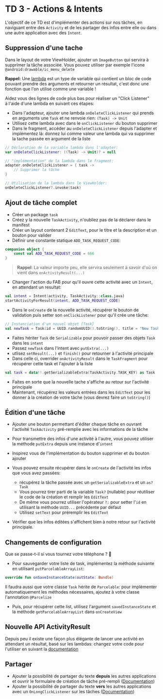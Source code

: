 # TD 3 - Actions & Intents

L'objectif de ce TD est d'implémenter des actions sur nos tâches, en naviguant entre des `Activity` et de les partager des infos entre elle ou dans une autre application avec des `Intent`.

## Suppression d'une tache

Dans le layout de votre ViewHolder, ajouter un `ImageButton` qui servira à supprimer la tâche associée. Vous pouvez utiliser par exemple l'icone `@android:drawable/ic_menu_delete`

**Rappel:** Une [lambda](https://kotlinlang.org/docs/reference/lambdas.html) est un type de variable qui contient un bloc de code pouvant prendre des arguments et retourner un résultat, c'est donc une fonction que l'on utilise comme une variable !

Aidez vous des lignes de code plus bas pour réaliser un "Click Listener" à l'aide d'une lambda en suivant ces étapes:

- Dans l'adapteur, ajouter une lambda `onDeleteClickListener` qui prends en arguments une `Task` et ne renvoie rien: `(Task) -> Unit`
- Utilisez cette lambda avec dans le `onClickListener` du bouton supprimer
- Dans le fragment, accéder au `onDeleteClickListener` depuis l'adapter et implémentez là: donnez lui comme valeur une lambda qui va supprimer la tache passée en argument de la liste

```kotlin
// Déclaration de la variable lambda dans l'adapter:
var onDeleteClickListener: ((Task) -> Unit)? = null

// "implémentation" de la lambda dans le fragment:
adapter.onDeleteClickListener = { task ->
    // Supprimer la tâche
}

// Utilisation de la lambda dans le ViewHolder:
onDeleteClickListener?.invoke(task)
```

## Ajout de tâche complet

- Créer un package `task`
- Créez y la nouvelle `TaskActivity`, n'oubliez pas de la déclarer dans le manifest
- Créer un layout contenant 2 `EditText`, pour le titre et la description et un bouton pour valider
- Définir une constante statique `ADD_TASK_REQUEST_CODE`:

```kotlin
companion object {
    const val ADD_TASK_REQUEST_CODE = 666
}

```

> **Rappel**: La valeur importe peu, elle servira seulement à savoir d'où on vient dans `onActivityResult(...)`

- Changer l'action du FAB pour qu'il ouvre cette activité avec un `Intent`, en attendant un resultat:

```kotlin
val intent = Intent(activity, TaskActivity::class.java)
startActivityForResult(intent, ADD_TASK_REQUEST_CODE)
```

- Dans le `onCreate` de la nouvelle activité, récupérer le bouton de validation puis setter son `onClickListener` pour qu'il crée une tâche:

```kotlin
// Instanciation d'un nouvel objet [Task]
val newTask = Task(id = UUID.randomUUID().toString(), title = "New Task !")
```

- Faites hériter `Task` de `Serializable` pour pouvoir passer des objets `Task` dans les `intent`
- Passez `newTask` dans l'intent avec `putExtra(...)`
- utlisez `setResult(...)` et `finish()` pour retourner à l'activité principale
- Dans celle ci, overrider `onActivityResult` dans le `TaskFragment` pour récupérer cette task et l'ajouter à la liste

```kotlin
val task = data!!.getSerializableExtra(TaskActivity.TASK_KEY) as Task
```

- Faites en sorte que la nouvelle tache s'affiche au retour sur l'activité principale
- Maintenant, récupérez les valeurs entrées dans les `EditText` pour les donner à la création de votre tâche (vous devrez faire un `toString()`)

## Édition d'une tâche

- Ajouter une bouton permettant d'éditer chaque tâche en ouvrant l'activité `TaskActivity` pré-remplie avec les informations de la tâche
- Pour transmettre des infos d'une activité à l'autre, vous pouvez utiliser la méthode `putExtra` depuis une instance d'`intent`
- Inspirez vous de l'implémentation du bouton supprimer et du bouton ajouter
- Vous pouvez ensuite récupérer dans le `onCreate` de l'activité les infos que vous avez passées:

  - récupérez la tâche passée avec un `getSerializableExtra` et un `as? Task`
  - Vous pourrez tirer parti de la variable `Task?` (nullable) pour réutiliser le code de la création et remplir les `EditText`
  - De même vous pourrez utiliser l'opérateur `?:` pour setter l'`id` en utilisant la méthode `UUID...` précédente par défaut
  - Utilisez `setText` pour préremplir les `EditText`

- Vérifier que les infos éditées s'affichent bien à notre retour sur l'activité principale.

## Changements de configuration

Que se passe-t-il si vous tournez votre téléphone ? 🤔

- Pour sauvegarder votre liste de task, implémentez la méthode suivante en utilisant `putParcelableArrayList`:

```kotlin
override fun onSaveInstanceState(outState: Bundle)
```

Il faudra aussi que votre classe `Task` hérite de `Parcelable`: pour implémenter automatiquement les méthodes nécessaires, ajoutez à votre classe l'annotation `@Parcelize`

- Puis, pour récupérer cette list, utilisez l'argument `savedInstanceState` et la méthode `getParcelableArrayList` dans `onCreateView`

## Nouvelle API ActivityResult

Depuis peu il existe une façon plus élégante de lancer une activité en attendant un résultat, basé sur les lambdas: changez votre code pour l'utiliser en suivant la [documentation][3]

## Partager

- Ajouter la possibilité de partager du texte **depuis** les autres applications et ouvrir le formulaire de création de tâche pré-rempli ([Documentation][1])
- Ajouter la possibilité de partager du texte **vers** les autres applications avec un `OnLongClickListener` sur les tâches ([Documentation][2])

[1]: https://developer.android.com/training/sharing/receive

[2]: https://developer.android.com/training/sharing/send

[3]: https://developer.android.com/training/basics/intents/result#custom
